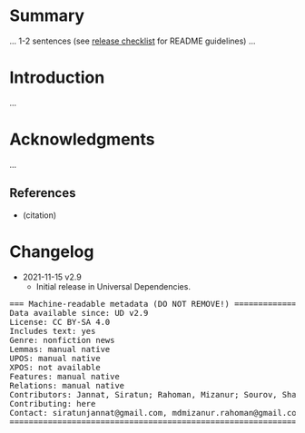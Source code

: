 # Summary

... 1-2 sentences (see [release checklist](http://universaldependencies.org/release_checklist.html#the-readme-file) for README guidelines) ...


# Introduction

...


# Acknowledgments

...

## References

* (citation)


# Changelog

* 2021-11-15 v2.9
  * Initial release in Universal Dependencies.


<pre>
=== Machine-readable metadata (DO NOT REMOVE!) ================================
Data available since: UD v2.9
License: CC BY-SA 4.0
Includes text: yes
Genre: nonfiction news
Lemmas: manual native
UPOS: manual native
XPOS: not available
Features: manual native
Relations: manual native
Contributors: Jannat, Siratun; Rahoman, Mizanur; Sourov, Shafi; Ferdaousi, Jannatul; Shahzadi, Syeda
Contributing: here
Contact: siratunjannat@gmail.com, mdmizanur.rahoman@gmail.com, sourov.cse.brur@gmail.com, tuly19114@gmail.com, shahzadi.cse.brur@gmail.com
===============================================================================
</pre>
